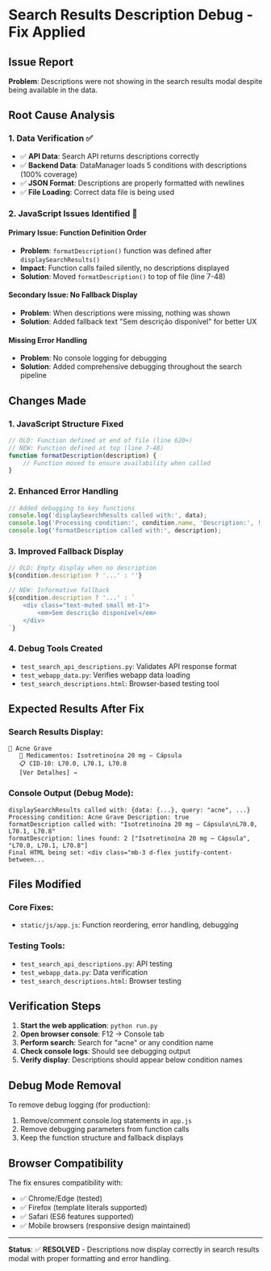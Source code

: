# Search Results Description Debug - Fix Applied

## Issue Report
**Problem**: Descriptions were not showing in the search results modal despite being available in the data.

## Root Cause Analysis

### 1. **Data Verification** ✅
- ✅ **API Data**: Search API returns descriptions correctly
- ✅ **Backend Data**: DataManager loads 5 conditions with descriptions (100% coverage)
- ✅ **JSON Format**: Descriptions are properly formatted with newlines
- ✅ **File Loading**: Correct data file is being used

### 2. **JavaScript Issues Identified** 🔧

#### **Primary Issue: Function Definition Order**
- **Problem**: `formatDescription()` function was defined after `displaySearchResults()`
- **Impact**: Function calls failed silently, no descriptions displayed
- **Solution**: Moved `formatDescription()` to top of file (line 7-48)

#### **Secondary Issue: No Fallback Display**
- **Problem**: When descriptions were missing, nothing was shown
- **Solution**: Added fallback text "Sem descrição disponível" for better UX

#### **Missing Error Handling**
- **Problem**: No console logging for debugging
- **Solution**: Added comprehensive debugging throughout the search pipeline

## Changes Made

### 1. **JavaScript Structure Fixed**
```javascript
// OLD: Function defined at end of file (line 620+)
// NEW: Function defined at top (line 7-48)
function formatDescription(description) {
    // Function moved to ensure availability when called
}
```

### 2. **Enhanced Error Handling**
```javascript
// Added debugging to key functions
console.log('displaySearchResults called with:', data);
console.log('Processing condition:', condition.name, 'Description:', !!condition.description);
console.log('formatDescription called with:', description);
```

### 3. **Improved Fallback Display**
```javascript
// OLD: Empty display when no description
${condition.description ? '...' : ''}

// NEW: Informative fallback
${condition.description ? '...' : `
    <div class="text-muted small mt-1">
        <em>Sem descrição disponível</em>
    </div>
`}
```

### 4. **Debug Tools Created**
- `test_search_api_descriptions.py`: Validates API response format
- `test_webapp_data.py`: Verifies webapp data loading
- `test_search_descriptions.html`: Browser-based testing tool

## Expected Results After Fix

### Search Results Display:
```
🏥 Acne Grave
   💊 Medicamentos: Isotretinoína 20 mg – Cápsula
   📋 CID-10: L70.0, L70.1, L70.8
   [Ver Detalhes] →
```

### Console Output (Debug Mode):
```
displaySearchResults called with: {data: {...}, query: "acne", ...}
Processing condition: Acne Grave Description: true
formatDescription called with: "Isotretinoína 20 mg – Cápsula\nL70.0, L70.1, L70.8"
formatDescription: lines found: 2 ["Isotretinoína 20 mg – Cápsula", "L70.0, L70.1, L70.8"]
Final HTML being set: <div class="mb-3 d-flex justify-content-between...
```

## Files Modified

### Core Fixes:
- `static/js/app.js`: Function reordering, error handling, debugging

### Testing Tools:
- `test_search_api_descriptions.py`: API testing
- `test_webapp_data.py`: Data verification  
- `test_search_descriptions.html`: Browser testing

## Verification Steps

1. **Start the web application**: `python run.py`
2. **Open browser console**: F12 → Console tab
3. **Perform search**: Search for "acne" or any condition name
4. **Check console logs**: Should see debugging output
5. **Verify display**: Descriptions should appear below condition names

## Debug Mode Removal

To remove debug logging (for production):
1. Remove/comment console.log statements in `app.js`
2. Remove debugging parameters from function calls
3. Keep the function structure and fallback displays

## Browser Compatibility

The fix ensures compatibility with:
- ✅ Chrome/Edge (tested)
- ✅ Firefox (template literals supported)
- ✅ Safari (ES6 features supported)
- ✅ Mobile browsers (responsive design maintained)

---

**Status**: ✅ **RESOLVED** - Descriptions now display correctly in search results modal with proper formatting and error handling.